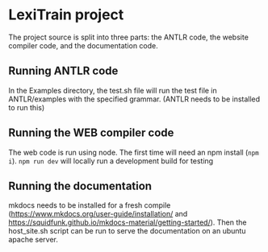 # LexiTrain project
The project source is split into three parts: the ANTLR code, the website compiler code, and the documentation code.

## Running ANTLR code
In the Examples directory, the test.sh file will run the test file in ANTLR/examples with the specified grammar. (ANTLR needs to be installed to run this)

## Running the WEB compiler code
The web code is run using node. The first time will need an npm install (`npm i`).
`npm run dev` will locally run a development build for testing

## Running the documentation
mkdocs needs to be installed for a fresh compile (https://www.mkdocs.org/user-guide/installation/ and https://squidfunk.github.io/mkdocs-material/getting-started/).
Then the host_site.sh script can be run to serve the documentation on an ubuntu apache server.